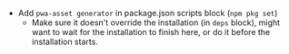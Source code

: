 - Add `pwa-asset generator` in package.json scripts block (`npm pkg set`)
	- Make sure it doesn't override the installation (in `deps` block), might want to wait for the installation to finish here, or do it before the installation starts.